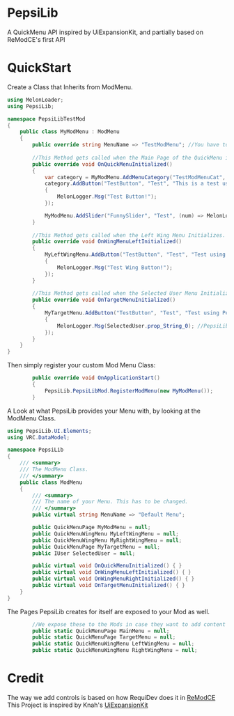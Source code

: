 # PepsiLib
A QuickMenu API inspired by UiExpansionKit, and partially based on ReModCE's first API

# QuickStart

Create a Class that Inherits from ModMenu.
```cs
using MelonLoader;
using PepsiLib;

namespace PepsiLibTestMod
{
    public class MyModMenu : ModMenu
    {
        public override string MenuName => "TestModMenu"; //You have to change this name. It'll conflict with other Mod's pages
        
        //This Method gets called when the Main Page of the QuickMenu initializes.
        public override void OnQuickMenuInitialized()
        {
            var category = MyModMenu.AddMenuCategory("TestModMenuCat", "Testing Stuff"); //Every Mod Menu gets its own pages.
            category.AddButton("TestButton", "Test", "This is a test using PepsiLib!", () =>
            {
                MelonLogger.Msg("Test Button!");
            });

            MyModMenu.AddSlider("FunnySlider", "Test", (num) => MelonLogger.Msg(num));
        }
        
        //This Method gets called when the Left Wing Menu Initializes.
        public override void OnWingMenuLeftInitialized()
        {
            MyLeftWingMenu.AddButton("TestButton", "Test", "Test using PepsiLib!", () =>
            {
                MelonLogger.Msg("Test Wing Button!");
            });
        }
        
        //This Method gets called when the Selected User Menu Initializes.
        public override void OnTargetMenuInitialized()
        {
            MyTargetMenu.AddButton("TestButton", "Test", "Test using PepsiLib!", () =>
            {
                MelonLogger.Msg(SelectedUser.prop_String_0); //PepsiLib runs a Coroutine and provides the Selected IUser for every Mod Menu.
            });
        }
    }
}
```

Then simply register your custom Mod Menu Class:
```cs
        public override void OnApplicationStart()
        {
            PepsiLib.PepsiLibMod.RegisterModMenu(new MyModMenu());
        }
```

A Look at what PepsiLib provides your Menu with, by looking at the ModMenu Class.
```cs
using PepsiLib.UI.Elements;
using VRC.DataModel;

namespace PepsiLib
{
    /// <summary>
    /// The ModMenu Class.
    /// </summary>
    public class ModMenu
    {
        /// <summary>
        /// The name of your Menu. This has to be changed.
        /// </summary>
        public virtual string MenuName => "Default Menu";

        public QuickMenuPage MyModMenu = null;
        public QuickMenuWingMenu MyLeftWingMenu = null;
        public QuickMenuWingMenu MyRightWingMenu = null;
        public QuickMenuPage MyTargetMenu = null;
        public IUser SelectedUser = null;

        public virtual void OnQuickMenuInitialized() { }
        public virtual void OnWingMenuLeftInitialized() { }
        public virtual void OnWingMenuRightInitialized() { }
        public virtual void OnTargetMenuInitialized() { }  
    }
}
```

The Pages PepsiLib creates for itself are exposed to your Mod as well. 
```cs
        //We expose these to the Mods in case they want to add content to these pages. Unlikely but it can't hurt.
        public static QuickMenuPage MainMenu = null;
        public static QuickMenuPage TargetMenu = null;
        public static QuickMenuWingMenu LeftWingMenu = null;
        public static QuickMenuWingMenu RightWingMenu = null;
```

# Credit
The way we add controls is based on how RequiDev does it in [ReModCE](https://github.com/RequiDev/ReModCE) <br>
This Project is inspired by Knah's [UiExpansionKit](https://github.com/knah/vrcmods)

